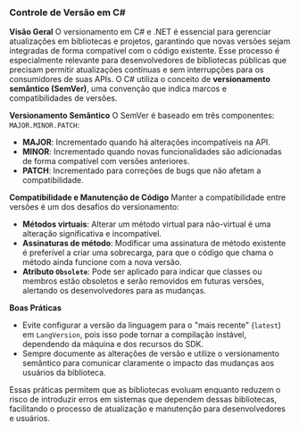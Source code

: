 ### Controle de Versão em C#

**Visão Geral**
O versionamento em C# e .NET é essencial para gerenciar atualizações em bibliotecas e projetos, garantindo que novas versões sejam integradas de forma compatível com o código existente. Esse processo é especialmente relevante para desenvolvedores de bibliotecas públicas que precisam permitir atualizações contínuas e sem interrupções para os consumidores de suas APIs. O C# utiliza o conceito de **versionamento semântico (SemVer)**, uma convenção que indica marcos e compatibilidades de versões.

**Versionamento Semântico**
O SemVer é baseado em três componentes: `MAJOR.MINOR.PATCH`:
- **MAJOR**: Incrementado quando há alterações incompatíveis na API.
- **MINOR**: Incrementado quando novas funcionalidades são adicionadas de forma compatível com versões anteriores.
- **PATCH**: Incrementado para correções de bugs que não afetam a compatibilidade.

**Compatibilidade e Manutenção de Código**
Manter a compatibilidade entre versões é um dos desafios do versionamento:
- **Métodos virtuais**: Alterar um método virtual para não-virtual é uma alteração significativa e incompatível.
- **Assinaturas de método**: Modificar uma assinatura de método existente é preferível a criar uma sobrecarga, para que o código que chama o método ainda funcione com a nova versão.
- **Atributo `Obsolete`**: Pode ser aplicado para indicar que classes ou membros estão obsoletos e serão removidos em futuras versões, alertando os desenvolvedores para as mudanças.

**Boas Práticas**
- Evite configurar a versão da linguagem para o "mais recente" (`latest`) em `LangVersion`, pois isso pode tornar a compilação instável, dependendo da máquina e dos recursos do SDK.
- Sempre documente as alterações de versão e utilize o versionamento semântico para comunicar claramente o impacto das mudanças aos usuários da biblioteca.

Essas práticas permitem que as bibliotecas evoluam enquanto reduzem o risco de introduzir erros em sistemas que dependem dessas bibliotecas, facilitando o processo de atualização e manutenção para desenvolvedores e usuários.